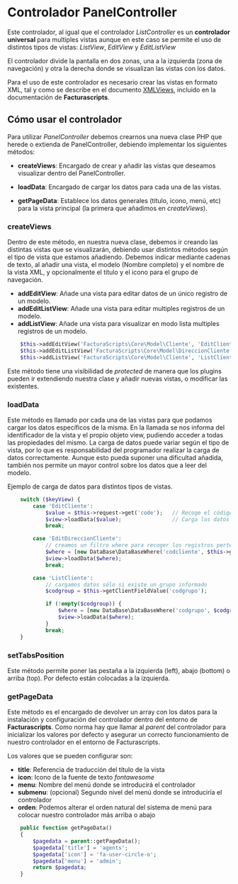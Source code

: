# Controlador PanelController
Este controlador, al igual que el controlador _ListController_ es un **controlador universal** para multiples vistas
aunque en este caso se permite el uso de distintos tipos de vistas: _ListView_, _EditView_ y _EditListView_

El controlador divide la pantalla en dos zonas, una a la izquierda (zona de navegación) y otra la derecha
donde se visualizan las vistas con los datos. 

Para el uso de este controlador es necesario crear las vistas en formato XML, tal y como se describe en el
documento [XMLViews](https://github.com/ArtexTrading/facturascripts/blob/master/Documentation/XMLViews_ES.md), 
incluido en la documentación de **Facturascripts**.

## Cómo usar el controlador
Para utilizar _PanelController_ debemos crearnos una nueva clase PHP que herede o extienda de PanelController, 
debiendo implementar los siguientes métodos:

* **createViews**: Encargado de crear y añadir las vistas que deseamos visualizar dentro del PanelController.

* **loadData**: Encargado de cargar los datos para cada una de las vistas.

* **getPageData**: Establece los datos generales (título, icono, menú, etc) para la vista principal (la primera que añadimos en _createViews_).


### createViews
Dentro de este método, en nuestra nueva clase, debemos ir creando las distintas vistas que se visualizarán, 
debiendo usar distintos métodos según el tipo de vista que estamos añadiendo. Debemos indicar mediante cadenas de texto, 
al añadir una vista, el modelo (Nombre completo) y el nombre de la vista XML, y opcionalmente el título y el icono 
para el grupo de navegación.

* **addEditView**: Añade una vista para editar datos de un único registro de un modelo. 
* **addEditListView**: Añade una vista para editar multiples registros de un modelo.
* **addListView**: Añade una vista para visualizar en modo lista multiples registros de un modelo.

```PHP
    $this->addEditView('FacturaScripts\Core\Model\Cliente', 'EditCliente', 'Cliente');
    $this->addEditListView('FacturaScripts\Core\Model\DireccionCliente', 'EditDireccionCliente', 'Direcciones', 'fa-road');
    $this->addListView('FacturaScripts\Core\Model\Cliente', 'ListCliente', 'Mismo Grupo');
```

Este método tiene una visibilidad de _protected_ de manera que los plugins pueden ir extendiendo nuestra clase
y añadir nuevas vistas, o modificar las existentes.


### loadData
Este método es llamado por cada una de las vistas para que podamos cargar los datos
específicos de la misma. En la llamada se nos informa del identificador de la vista 
y el propio objeto view, pudiendo acceder a todas las propiedades del mismo.
La carga de datos puede variar según el tipo de vista, por lo que es responsabilidad
del programador realizar la carga de datos correctamente. Aunque esto pueda suponer
una dificultad añadida, también nos permite un mayor control sobre los datos que a 
leer del modelo.

Ejemplo de carga de datos para distintos tipos de vistas.

```PHP
    switch ($keyView) {
        case 'EditCliente':
            $value = $this->request->get('code');   // Recoge el código a leer
            $view->loadData($value);                // Carga los datos del modelo para el codigo
            break;

        case 'EditDireccionCliente':
            // creamos un filtro where para recoger los registros pertenecientes al código informado
            $where = [new DataBase\DataBaseWhere('codcliente', $this->getClientFieldValue('codcliente'))];
            $view->loadData($where);                
            break;

        case 'ListCliente':
            // cargamos datos sólo si existe un grupo informado
            $codgroup = $this->getClientFieldValue('codgrupo');

            if (!empty($codgroup)) {
                $where = [new DataBase\DataBaseWhere('codgrupo', $codgroup)];
                $view->loadData($where);
            }
            break;
    }
```


### setTabsPosition
Este método permite poner las pestaña a la izquierda (left), abajo (bottom) o arriba (top). Por defecto están
colocadas a la izquierda.


### getPageData
Este método es el encargado de devolver un array con los datos para la instalación y configuración del controlador
dentro del entorno de **Facturascripts**. Como norma hay que llamar al _parent_ del controlador para inicializar los
valores por defecto y asegurar un correcto funcionamiento de nuestro controlador en el entorno de Facturascripts.

Los valores que se pueden configurar son:
* **title**: Referencia de traducción del título de la vista
* **icon**: Icono de la fuente de texto _fontawesome_
* **menu**: Nombre del menú donde se introducirá el controlador
* **submenu**: (opcional) Segundo nivel del menú donde se introduciría el controlador
* **orden**: Podemos alterar el orden natural del sistema de menú para colocar nuestro controlador más arriba o abajo

```PHP
    public function getPageData()
    {
        $pagedata = parent::getPageData();
        $pagedata['title'] = 'agents';
        $pagedata['icon'] = 'fa-user-circle-o';
        $pagedata['menu'] = 'admin';
        return $pagedata;
    }
```